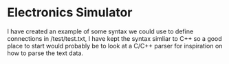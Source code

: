 # Electronics Simulator

I have created an example of some syntax we could use to define connections in /test/test.txt, I have kept the syntax simliar to C++ so a good place to start would probably be to look at a C/C++ parser for inspiration on how to parse the text data. 